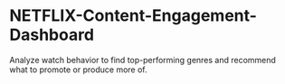 # NETFLIX-Content-Engagement-Dashboard
Analyze watch behavior to find top-performing genres and recommend what to promote or produce more of.
